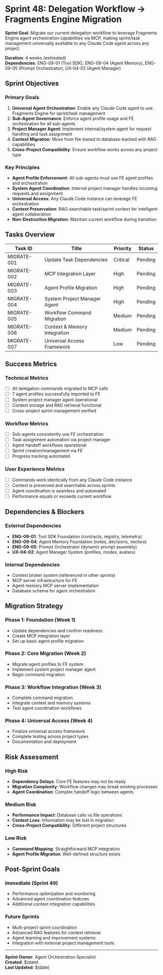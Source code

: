# Sprint 48: Delegation Workflow → Fragments Engine Migration

**Sprint Goal**: Migrate our current delegation workflow to leverage Fragments Engine agent orchestration capabilities via MCP, making sprint/task management universally available to any Claude Code agent across any project.

**Duration**: 4 weeks (estimated)  
**Dependencies**: ENG-09-01 (Tool SDK), ENG-09-04 (Agent Memory), ENG-09-05 (Prompt Orchestrator), UX-04-02 (Agent Manager)

## Sprint Objectives

### **Primary Goals**
1. **Universal Agent Orchestration**: Enable any Claude Code agent to use Fragments Engine for sprint/task management
2. **Sub-Agent Governance**: Enforce agent profile usage and FE orchestration for all sub-agents
3. **Project Manager Agent**: Implement internal/system agent for request handling and task assignment
4. **Context Migration**: Move from file-based to database-backed with RAG capabilities
5. **Cross-Project Compatibility**: Ensure workflow works across any project type

### **Key Principles**
- **Agent Profile Enforcement**: All sub-agents must use FE agent profiles and orchestration
- **System Agent Coordination**: Internal project manager handles incoming requests and assignment
- **Universal Access**: Any Claude Code instance can leverage FE orchestration
- **Context Preservation**: RAG-searchable task/sprint context for intelligent agent collaboration
- **Non-Destructive Migration**: Maintain current workflow during transition

## Tasks Overview

| Task ID | Title | Priority | Status |
|---------|-------|----------|---------|
| MIGRATE-001 | Update Task Dependencies | Critical | Pending |
| MIGRATE-002 | MCP Integration Layer | High | Pending |
| MIGRATE-003 | Agent Profile Migration | High | Pending |
| MIGRATE-004 | System Project Manager Agent | High | Pending |
| MIGRATE-005 | Workflow Command Migration | Medium | Pending |
| MIGRATE-006 | Context & Memory Integration | Medium | Pending |
| MIGRATE-007 | Universal Access Framework | Low | Pending |

## Success Metrics

### **Technical Metrics**
- [ ] All delegation commands migrated to MCP calls
- [ ] 7 agent profiles successfully imported to FE
- [ ] System project manager agent operational
- [ ] Context storage and RAG retrieval functional
- [ ] Cross-project sprint management verified

### **Workflow Metrics**
- [ ] Sub-agents consistently use FE orchestration
- [ ] Task assignment automation via project manager
- [ ] Agent handoff workflows operational
- [ ] Sprint creation/management via FE
- [ ] Progress tracking automated

### **User Experience Metrics**
- [ ] Commands work identically from any Claude Code instance
- [ ] Context is preserved and searchable across sprints
- [ ] Agent coordination is seamless and automated
- [ ] Performance equals or exceeds current workflow

## Dependencies & Blockers

### **External Dependencies**
- **ENG-09-01**: Tool SDK Foundation (contracts, registry, telemetry)
- **ENG-09-04**: Agent Memory Foundation (notes, decisions, vectors)
- **ENG-09-05**: Prompt Orchestrator (dynamic prompt assembly)
- **UX-04-02**: Agent Manager System (profiles, modes, avatars)

### **Internal Dependencies**
- Context broker system (referenced in other sprints)
- MCP server infrastructure for FE
- Agent memory MCP server implementation
- Database schema for agent orchestration

## Migration Strategy

### **Phase 1: Foundation** (Week 1)
- Update dependencies and confirm readiness
- Create MCP integration layer
- Set up basic agent profile migration

### **Phase 2: Core Migration** (Week 2)
- Migrate agent profiles to FE system
- Implement system project manager agent
- Begin command migration

### **Phase 3: Workflow Integration** (Week 3)
- Complete command migration
- Integrate context and memory systems
- Test agent coordination workflows

### **Phase 4: Universal Access** (Week 4)
- Finalize universal access framework
- Complete testing across project types
- Documentation and deployment

## Risk Assessment

### **High Risk**
- **Dependency Delays**: Core FE features may not be ready
- **Migration Complexity**: Workflow changes may break existing processes
- **Agent Coordination**: Complex handoff logic between agents

### **Medium Risk**
- **Performance Impact**: Database calls vs file operations
- **Context Loss**: Information may be lost in migration
- **Cross-Project Compatibility**: Different project structures

### **Low Risk**
- **Command Mapping**: Straightforward MCP integration
- **Agent Profile Migration**: Well-defined structure exists

## Post-Sprint Goals

### **Immediate (Sprint 49)**
- Performance optimization and monitoring
- Advanced agent coordination features
- Additional context integration capabilities

### **Future Sprints**
- Multi-project sprint coordination
- Advanced RAG features for context retrieval
- Agent learning and improvement systems
- Integration with external project management tools

---

**Sprint Owner**: Agent Orchestration Specialist  
**Created**: $(date)  
**Last Updated**: $(date)